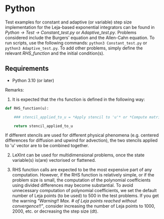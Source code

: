 # Python

Test examples for constant and adaptive (or variable) step size implementation for the Leja-based exponential integrators can be found in *Python &rarr; Test &rarr; Constant_test.py* or *Adaptive_test.py*. Problems considered include the Burgers' equation and the Allen-Cahn equation. To run scripts, use the following commands: `python3 Constant_test.py` or `python3 Adaptive_test.py`. To add other problems, simply define the relevant *RHS_function* and the initial condition(s).

## Requirements
- Python 3.10 (or later)

Remarks:
1. It is expected that the rhs function is defined in the following way:

```python
def RHS_function(u):

	### stencil_applied_to_u = *Apply stencil to 'u'* or *Compute matrix-vector products*

	return stencil_applied_to_u
```

   If different stencils are used for different physical phenomena (e.g. centered differences for diffusion and upwind for advection), the two stencils applied to 'u' vector are to be combined together.

2. LeXInt can be used for multidimensional problems, once the state variable(s) is(are) vectorised or flattened.

3. RHS function calls are expected to be the most expensive part of any computation. However, if the RHS function is relatively simple, or if the problem size is small, the computation of the polynomial coefficients using divided differences may become substantial. To avoid unnecessary computation of polynomial coefficients, we set the default number of Leja points (to be used) to 500 in the test problems. If you get the warning *"Warning!! Max. # of Leja points reached without convergence!!"*, consider increasing the number of Leja points to 1000, 2000, etc. or decreasing the step size (dt).
